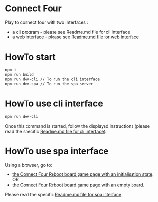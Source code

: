 # Connect Four

Play to connect four with two interfaces :

- a cli program - please see [Readme.md file for cli interface](apps/cli/Readme.md)
- a web interface - please see [Readme.md file for web interface](apps/spa/Readme.md)

# HowTo start

```bash
npm i
npm run build
npm run dev-cli // To run the cli interface
npm run dev-spa // To run the spa server
```

# HowTo use cli interface

```bash
npm run dev-cli
```

Once this command is started, follow the displayed instructions (please read the specific [Readme.md file for cli interface](apps/cli/Readme.md)).

# HowTo use spa interface

Using a browser, go to:
- [the Connect Four Reboot board game page with an initialisation state](http://localhost:3000/connect4Page?state=0%2C0%2C0%2C0%2C0%2C0%2C0%2C0%2C0%2C0%2C0%2C0%2C0%2C0%2C0%2C1%2C0%2C0%2C0%2C0%2C0%2C2%2C2%2C1%2C0%2C2%2C0%2C0%2C1%2C2%2C2%2C2%2C1%2C0%2C1%2C1%2C2%2C1%2C1%2C1%2C2%2C2%2C2).  
OR  
- [the Connect Four Reboot board game page with an empty board](http://localhost:3000/connect4Page).

Please read the specific [Readme.md file for spa interface](apps/spa/Readme.md).
